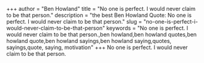 +++
author = "Ben Howland"
title = "No one is perfect. I would never claim to be that person."
description = "the best Ben Howland Quote: No one is perfect. I would never claim to be that person."
slug = "no-one-is-perfect-i-would-never-claim-to-be-that-person"
keywords = "No one is perfect. I would never claim to be that person.,ben howland,ben howland quotes,ben howland quote,ben howland sayings,ben howland saying,quotes, sayings,quote, saying, motivation"
+++
No one is perfect. I would never claim to be that person.
